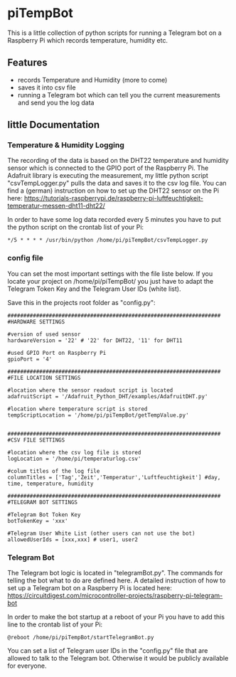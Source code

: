# piTempBot
This is a little collection of python scripts for running a Telegram bot on a Raspberry Pi which records temperature, humidity etc.
<!--- with a little web interface--->

## Features

*  records Temperature and Humidity (more to come)
*  saves it into csv file
*  running a Telegram bot which can tell you the current measurements and send you the log data
<!---*  has a little web interface to show you the statisics (currently in progress)--->

## little Documentation

### Temperature & Humidity Logging

The recording of the data is based on the DHT22 temperature and humidity sensor which is connected to the GPIO port of the Raspberry Pi. The Adafruit library is executing the measurement, my little python script "csvTempLogger.py" pulls the data and saves it to the csv log file.
You can find a (german) instruction on how to set up the DHT22 sensor on the Pi here: https://tutorials-raspberrypi.de/raspberry-pi-luftfeuchtigkeit-temperatur-messen-dht11-dht22/

In order to have some log data recorded every 5 minutes you have to put the python script on the crontab list of your Pi:
```
*/5 * * * * /usr/bin/python /home/pi/piTempBot/csvTempLogger.py
```

### config file

You can set the most important settings with the file liste below. If you locate your project on /home/pi/piTempBot/ you just have to adapt the Telegram Token Key and the Telegram User IDs (white list).

Save this in the projects root folder as "config.py":
```
###################################################################
#HARDWARE SETTINGS

#version of used sensor
hardwareVersion = '22' # '22' for DHT22, '11' for DHT11

#used GPIO Port on Raspberry Pi
gpioPort = '4'

###################################################################
#FILE LOCATION SETTINGS

#location where the sensor readout script is located
adafruitScript = '/Adafruit_Python_DHT/examples/AdafruitDHT.py'

#location where temperature script is stored
tempScriptLocation = '/home/pi/piTempBot/getTempValue.py'


###################################################################
#CSV FILE SETTINGS

#location where the csv log file is stored
logLocation = '/home/pi/temperaturlog.csv'

#colum titles of the log file
columnTitles = ['Tag','Zeit','Temperatur','Luftfeuchtigkeit'] #day, time, temperature, humidity

###################################################################
#TELEGRAM BOT SETTINGS

#Telegram Bot Token Key
botTokenKey = 'xxx'

#Telegram User White List (other users can not use the bot)
allowedUserIds = [xxx,xxx] # user1, user2
```

### Telegram Bot

The Telegram bot logic is located in "telegramBot.py". The commands for telling the bot what to do are defined here. A detailed instruction of how to set up a Telegram bot on a Raspberry Pi is located here: https://circuitdigest.com/microcontroller-projects/raspberry-pi-telegram-bot

In order to make the bot startup at a reboot of your Pi you have to add this line to the crontab list of your Pi:
```
@reboot /home/pi/piTempBot/startTelegramBot.py
```

You can set a list of Telegram user IDs in the "config.py" file that are allowed to talk to the Telegram bot. Otherwise it would be publicly available for everyone.
